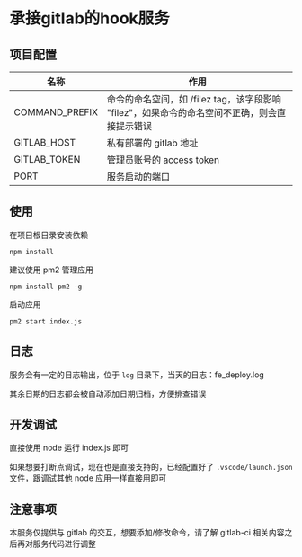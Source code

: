 # 承接gitlab的hook服务

## 项目配置

| 名称           | 作用                                                         |
| -------------- | ------------------------------------------------------------ |
| COMMAND_PREFIX | 命令的命名空间，如 /filez tag，该字段影响 "filez"，如果命令的命名空间不正确，则会直接提示错误 |
| GITLAB_HOST    | 私有部署的 gitlab 地址                                       |
| GITLAB_TOKEN   | 管理员账号的 access token                                    |
| PORT           | 服务启动的端口                                               |



## 使用

在项目根目录安装依赖

```npm install```

建议使用 pm2 管理应用

```npm install pm2 -g```

启动应用

```pm2 start index.js```



## 日志

服务会有一定的日志输出，位于 ```log``` 目录下，当天的日志：fe_deploy.log

其余日期的日志都会被自动添加日期归档，方便排查错误



## 开发调试

直接使用 node 运行 index.js 即可

如果想要打断点调试，现在也是直接支持的，已经配置好了 `.vscode/launch.json` 文件，跟调试其他 node 应用一样直接用即可





## 注意事项

本服务仅提供与 gitlab 的交互，想要添加/修改命令，请了解 gitlab-ci 相关内容之后再对服务代码进行调整